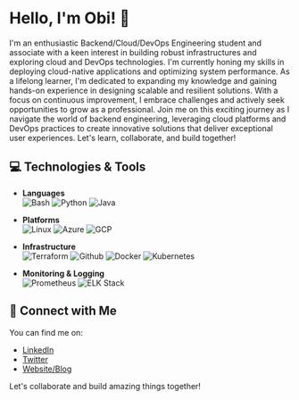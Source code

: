 # Hello, I'm Obi! 👋

I'm an enthusiastic Backend/Cloud/DevOps Engineering student and associate with a keen interest in building robust infrastructures and exploring cloud and DevOps technologies. I'm currently honing my skills in deploying cloud-native applications and optimizing system performance. As a lifelong learner, I'm dedicated to expanding my knowledge and gaining hands-on experience in designing scalable and resilient solutions. With a focus on continuous improvement, I embrace challenges and actively seek opportunities to grow as a professional. Join me on this exciting journey as I navigate the world of backend engineering, leveraging cloud platforms and DevOps practices to create innovative solutions that deliver exceptional user experiences. Let's learn, collaborate, and build together!

## 💻 Technologies & Tools

- **Languages** <br>
![Bash](https://img.shields.io/badge/Bash-4EAA25?logo=linux&logoColor=white&style=for-the-badge)
![Python](https://img.shields.io/badge/Python-3776AB?logo=python&logoColor=white&style=for-the-badge)
![Java](https://img.shields.io/badge/Java-ED8B00?logo=java&logoColor=white&style=for-the-badge)

- **Platforms** <br>
![Linux](https://img.shields.io/badge/Linux-000000?logo=linux&logoColor=white&style=for-the-badge)
![Azure](https://img.shields.io/badge/Azure-007FFF?logo=microsoft-azure&logoColor=white&style=for-the-badge)
![GCP](https://img.shields.io/badge/GCP-4285F4?logo=google-cloud&logoColor=white&style=for-the-badge)

- **Infrastructure** <br>
![Terraform](https://img.shields.io/badge/Terraform-Infrastructure%20Automation-623CE4?logo=terraform&logoColor=623CE4&style=for-the-badge)
![Github](https://img.shields.io/badge/Github%20Actions-CI%2FCD-2088FF?logo=github-actions&logoColor=white&style=for-the-badge)
![Docker](https://img.shields.io/badge/Docker-Containerization-2496ED?logo=docker&logoColor=2496ED&style=for-the-badge)
![Kubernetes](https://img.shields.io/badge/Kubernetes-Orchestration-326CE5?logo=kubernetes&logoColor=white&style=for-the-badge)

- **Monitoring & Logging** <br>
![Prometheus](https://img.shields.io/badge/Prometheus-E6522C?logo=prometheus&logoColor=white&style=for-the-badge)
![ELK Stack](https://img.shields.io/badge/ELK%20Stack-005571?logo=elastic-stack&logoColor=white&style=for-the-badge)


<!--
## 🚀 Projects & Contributions

- [Project 1]: Brief description and link to the project's GitHub repository or deployed application.
- [Project 2]: Brief description and link to the project's GitHub repository or deployed application.
- ...

## 🎥 Demo

![Demo GIF](path/to/demo.gif)
-->

## 🔗 Connect with Me

You can find me on:

- [LinkedIn](https://linkedin.com/in/obimadu)
- [Twitter](https://twitter.com/obiNinja)
- [Website/Blog](https://obimadu.pro)

<!--
## 🔗 My Github Stats

![Github Stats](https://github-readme-stats.vercel.app/api?username=obimadu&count_private=true&show_icons=true&include_all_commits=true)
![Top Langs](https://github-readme-stats.vercel.app/api/top-langs/?username=obimadu&hide=TeX&layout=compact)
-->

Let's collaborate and build amazing things together!
